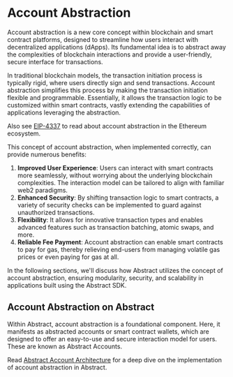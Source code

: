 # Account Abstraction

Account abstraction is a new core concept within blockchain and smart contract platforms, designed to streamline how users interact with decentralized applications (dApps). Its fundamental idea is to abstract away the complexities of blockchain interactions and provide a user-friendly, secure interface for transactions.

In traditional blockchain models, the transaction initiation process is typically rigid, where users directly sign and send transactions. Account abstraction simplifies this process by making the transaction initiation flexible and programmable. Essentially, it allows the transaction logic to be customized within smart contracts, vastly extending the capabilities of applications leveraging the abstraction.

Also see [EIP-4337](https://eips.ethereum.org/EIPS/eip-4337) to read about account abstraction in the Ethereum ecosystem.

This concept of account abstraction, when implemented correctly, can provide numerous benefits:

1. **Improved User Experience**: Users can interact with smart contracts more seamlessly, without worrying about the underlying blockchain complexities. The interaction model can be tailored to align with familiar web2 paradigms.
2. **Enhanced Security**: By shifting transaction logic to smart contracts, a variety of security checks can be implemented to guard against unauthorized transactions.
3. **Flexibility**: It allows for innovative transaction types and enables advanced features such as transaction batching, atomic swaps, and more.
4. **Reliable Fee Payment**: Account abstraction can enable smart contracts to pay for gas, thereby relieving end-users from managing volatile gas prices or even paying for gas at all.

In the following sections, we'll discuss how Abstract utilizes the concept of account abstraction, ensuring modularity, security, and scalability in applications built using the Abstract SDK.

## Account Abstraction on Abstract

Within Abstract, account abstraction is a foundational component. Here, it manifests as abstracted accounts or smart contract wallets, which are designed to offer an easy-to-use and secure interaction model for users. These are known as Abstract Accounts.

Read [Abstract Account Architecture](./architecture.md) for a deep dive on the implementation of account abstraction in Abstract.

